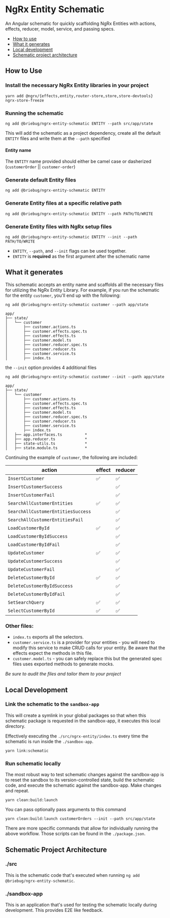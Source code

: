 # NgRx Entity Schematic

An Angular schematic for quickly scaffolding NgRx Entities with actions, effects, reducer, model, service, and passing specs.

- [How to use](#how-to-use)
- [What it generates](#generated)
- [Local development](#development)
- [Schematic project architecture](#architecture)

## How to Use <a name="how-to-use"></a>

### Install the necessary NgRx Entity libraries in your project

    yarn add @ngrx/{effects,entity,router-store,store,store-devtools} ngrx-store-freeze

### Running the schematic

    ng add @briebug/ngrx-entity-schematic ENTITY --path src/app/state

This will add the schematic as a project dependency, create all the default `ENTITY` files and write them at the `--path` specified

#### Entity name

The `ENTITY` name provided should either be camel case or dasherized (`customerOrder` || `customer-order`)

### Generate default Entity files

    ng add @briebug/ngrx-entity-schematic ENTITY

### Generate Entity files at a specific relative path

    ng add @briebug/ngrx-entity-schematic ENTITY --path PATH/TO/WRITE

### Generate Entity files with NgRx setup files

    ng add @briebug/ngrx-entity-schematic ENTITY --init --path PATH/TO/WRITE

- `ENTITY`, `--path`, and `--init` flags can be used together.
- `ENTITY` is **required** as the first argument after the schematic name

## What it generates <a name="generated"></a>

This schematic accepts an entity name and scaffolds all the necessary files for utilizing the NgRx Entity Library. For example, if you run the schematic for the entity `customer`, you'll end up with the following:

    ng add @briebug/ngrx-entity-schematic customer --path app/state

```text
app/
├── state/
│   └── customer
│       ├── customer.actions.ts
│       ├── customer.effects.spec.ts
│       ├── customer.effects.ts
│       ├── customer.model.ts
│       ├── customer.reducer.spec.ts
│       ├── customer.reducer.ts
│       ├── customer.service.ts
│       ├── index.ts
```

the `--init` option provides 4 additional files

    ng add @briebug/ngrx-entity-schematic customer --init --path app/state

```text
app/
├── state/
│   └── customer
│       ├── customer.actions.ts
│       ├── customer.effects.spec.ts
│       ├── customer.effects.ts
│       ├── customer.model.ts
│       ├── customer.reducer.spec.ts
│       ├── customer.reducer.ts
│       ├── customer.service.ts
│       ├── index.ts
│   ├── app.interfaces.ts          *
│   ├── app.reducer.ts             *
│   ├── state-utils.ts             *
│   ├── state.module.ts            *
```

Continuing the example of `customer`, the following are included:

| action | effect | reducer |
| ------ | ------ | ------- |
| `InsertCustomer` | ✅ | ✅ |
| `InsertCustomerSuccess` |  | ✅ |
| `InsertCustomerFail` | | ✅ |
| `SearchAllCustomerEntities` | ✅ |  ✅ |
| `SearchAllCustomerEntitiesSuccess` | | ✅ |
| `SearchAllCustomerEntitiesFail` |  | ✅ |
| `LoadCustomerById` | ✅ | ✅ |
| `LoadCustomerByIdSuccess` | | ✅ |
| `LoadCustomerByIdFail` |  | ✅ |
| `UpdateCustomer` | ✅ | ✅ |
| `UpdateCustomerSuccess` |  | ✅ |
| `UpdateCustomerFail` |  | ✅ |
| `DeleteCustomerById` | ✅ | ✅ |
| `DeleteCustomerByIdSuccess` |  | ✅ |
| `DeleteCustomerByIdFail` |  | ✅ |
| `SetSearchQuery` | ✅ | ✅ |
| `SelectCustomerById` | ✅ | ✅ |

### Other files:

- `index.ts` exports all the selectors.
- `customer.service.ts` is a provider for your entities - you will need to modify this service to make CRUD calls for your entity. Be aware that the effects expect the methods in this file.
- `customer.model.ts` - you can safely replace this but the generated spec files uses exported methods to generate mocks.

*Be sure to audit the files and tailor them to your project*

## Local Development

### Link the schematic to the `sandbox-app`

This will create a symlink in your global packages so that when this schematic package is requested in the sandbox-app, it executes this local directory.

Effectively executing the `./src/ngrx-entity/index.ts` every time the schematic is run inside the `./sandbox-app`.

    yarn link:schematic

### Run schematic locally

The most robust way to test schematic changes against the sandbox-app is to reset the sandbox to its version-controlled state, build the schematic code, and execute the schematic against the sandbox-app. Make changes and repeat.

    yarn clean:build:launch

You can pass optionally pass arguments to this command

    yarn clean:build:launch customerOrders --init --path src/app/state

There are more specific commands that allow for individually running the above workflow. Those scripts can be found in the `./package.json`.

## Schematic Project Architecture <a name="architecture"></a>

### ./src

This is the schematic code that's executed when running `ng add @briebug/ngrx-entity-schematic`.

### ./sandbox-app

This is an application that's used for testing the schematic locally during development. This provides E2E like feedback.

